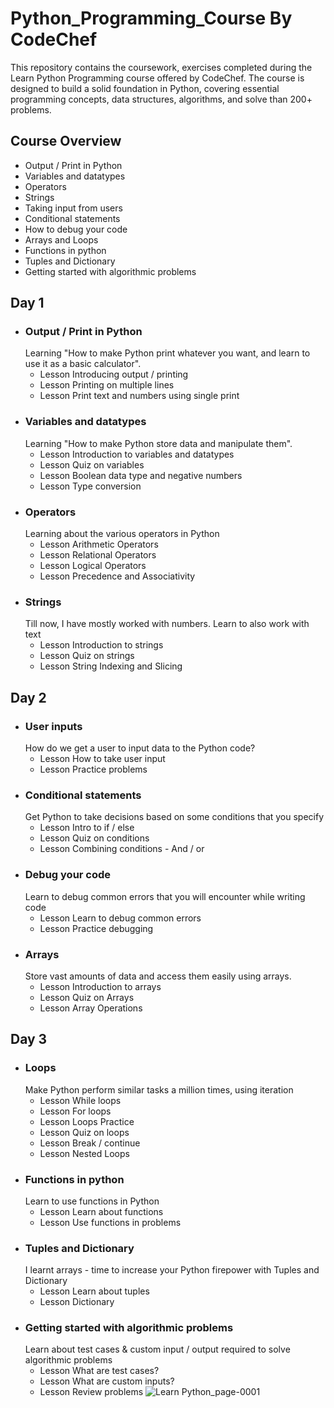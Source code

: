 # Python_Programming_Course By CodeChef
This repository contains the coursework, exercises completed during the Learn Python Programming course offered by CodeChef. 
The course is designed to build a solid foundation in Python, covering essential programming concepts, data structures, algorithms, 
and solve than 200+ problems.
## Course Overview
- Output / Print in Python
- Variables and datatypes
- Operators
- Strings
- Taking input from users
- Conditional statements
- How to debug your code
- Arrays and Loops
- Functions in python
- Tuples and Dictionary
- Getting started with algorithmic problems
## Day 1
- ### Output / Print in Python
  Learning "How to make Python print whatever you want, and learn to use it as a basic calculator".
  - Lesson Introducing output / printing
  - Lesson Printing on multiple lines
  - Lesson Print text and numbers using single print
- ### Variables and datatypes
  Learning "How to make Python store data and manipulate them".
  - Lesson Introduction to variables and datatypes
  - Lesson Quiz on variables
  - Lesson Boolean data type and negative numbers
  - Lesson Type conversion
- ### Operators
  Learning about the various operators in Python
  - Lesson Arithmetic Operators
  - Lesson Relational Operators
  - Lesson Logical Operators
  - Lesson Precedence and Associativity
- ### Strings
  Till now, I have mostly worked with numbers. Learn to also work with text
  - Lesson Introduction to strings
  - Lesson Quiz on strings
  - Lesson String Indexing and Slicing
## Day 2
- ### User inputs
  How do we get a user to input data to the Python code?
  - Lesson How to take user input
  - Lesson Practice problems
- ### Conditional statements
  Get Python to take decisions based on some conditions that you specify
  - Lesson Intro to if / else
  - Lesson Quiz on conditions
  - Lesson Combining conditions - And / or
- ### Debug your code
  Learn to debug common errors that you will encounter while writing code
  - Lesson Learn to debug common errors
  - Lesson Practice debugging
- ### Arrays
  Store vast amounts of data and access them easily using arrays.
  - Lesson Introduction to arrays
  - Lesson Quiz on Arrays
  - Lesson Array Operations
## Day 3
- ### Loops
  Make Python perform similar tasks a million times, using iteration
  - Lesson While loops
  - Lesson For loops
  - Lesson Loops Practice
  - Lesson Quiz on loops
  - Lesson Break / continue
  - Lesson Nested Loops
- ### Functions in python
  Learn to use functions in Python
  - Lesson Learn about functions
  - Lesson Use functions in problems
- ### Tuples and Dictionary
  I learnt arrays - time to increase your Python firepower with Tuples and Dictionary
  - Lesson Learn about tuples
  - Lesson Dictionary
- ### Getting started with algorithmic problems
  Learn about test cases & custom input / output required to solve algorithmic problems
  - Lesson What are test cases?
  - Lesson What are custom inputs?
  - Lesson Review problems
![Learn Python_page-0001](https://github.com/user-attachments/assets/3c90a110-625d-4c6f-a551-7f4db2f6f442)
